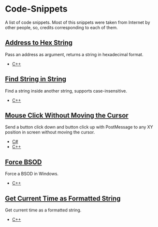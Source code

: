 # Code-Snippets
A list of code snippets. Most of this snippets were taken from Internet by other people, so, credits corresponding to each of them.

## [Address to Hex String](AddressToHexString/)
Pass an address as argument, returns a string in hexadecimal format.
* [C++](AddressToHexString/C%2B%2B/File.cpp)

## [Find String in String](FindStringInString/)
Find a string inside another string, supports case-insensitive.
* [C++](FindStringInString/C%2B%2B/File.cpp)

## [Mouse Click Without Moving the Cursor](MouseClickWithoutMovingCursor/)
Send a button click down and button click up with PostMessage to any XY position in screen without moving the cursor.
* [C#](MouseClickWithoutMovingCursor/C%23/File.cs)
* [C++](MouseClickWithoutMovingCursor/C%2B%2B/File.cpp)

## [Force BSOD](ForceBSOD/)
Force a BSOD in Windows.
* [C++](ForceBSOD/C%2B%2B/File.cpp)

## [Get Current Time as Formatted String](GetCurrentTimeAsFormattedString/)
Get current time as a formatted string.
* [C++](GetCurrentTimeAsFormattedString/C%2B%2B/File.cpp)